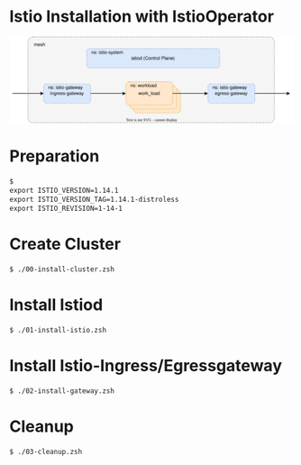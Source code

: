 # Istio Installation with IstioOperator

![istio-installation](images/istio-installation.drawio.svg)

Preparation
===========
```
$
export ISTIO_VERSION=1.14.1
export ISTIO_VERSION_TAG=1.14.1-distroless
export ISTIO_REVISION=1-14-1
```

Create Cluster
===============
```
$ ./00-install-cluster.zsh
```

Install Istiod
==============
```
$ ./01-install-istio.zsh
```

Install Istio-Ingress/Egressgateway
===================================
```
$ ./02-install-gateway.zsh
```

Cleanup
=======
```
$ ./03-cleanup.zsh
```